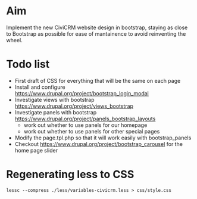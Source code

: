 # Aim
Implement the new CiviCRM website design in bootstrap, staying as close to Bootstrap as possible for ease of mantainence to avoid reinventing the wheel.

# Todo list
- First draft of CSS for everything that will be the same on each page
- Install and configure https://www.drupal.org/project/bootstrap_login_modal
- Investigate views with bootstrap https://www.drupal.org/project/views_bootstrap
- Investigate panels with bootstrap https://www.drupal.org/project/panels_bootstrap_layouts
  - work out whether to use panels for our homepage
  - work out whether to use panels for other special pages
- Modify the page.tpl.php so that it will work easily with bootstrap_panels
- Checkout https://www.drupal.org/project/bootstrap_carousel for the home page slider

# Regenerating less to CSS

```
lessc --compress ./less/variables-civicrm.less > css/style.css
```
